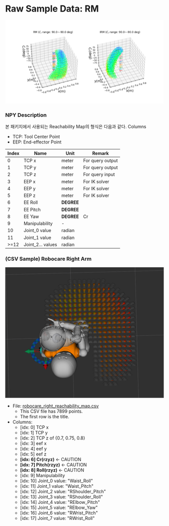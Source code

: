 # Raw Sample Data: RM

![rm_and_irm_3d](rm_and_irm_3d.png)

### NPY Description

본 패키지에서 사용되는 Reachability Map의 형식은 다음과 같다.
Columns

- TCP: Tool Center Point
- EEP: End-effector Point

| Index | Name              | Unit       | Remark           |
| ----- | ----------------- | ---------- | ---------------- |
| 0     | TCP x             | meter      | For query output |
| 1     | TCP y             | meter      | For query output |
| 2     | TCP z             | meter      | For query input  |
| 3     | EEP x             | meter      | For IK solver    |
| 4     | EEP y             | meter      | For IK solver    |
| 5     | EEP z             | meter      | For IK solver    |
| 6     | EE Roll           | **DEGREE** |                  |
| 7     | EE Pitch          | **DEGREE** |                  |
| 8     | EE Yaw            | **DEGREE** | Cr               |
| 9     | Manipulability    | -          |                  |
| 10    | Joint_0 value     | radian     |                  |
| 11    | Joint_1 value     | radian     |                  |
| >=12  | Joint_2... values | radian     |                  |

### (CSV Sample) Robocare Right Arm

![img](Screenshot%20from%202021-01-27%2010-50-54.png)

- File: [robocare_right_reachability_map.csv](robocare_right_reachability_map.csv)
  - This CSV file has 7899 points.
  - The first row is the title.
- Columns:
  - [idx: 0] TCP x
  - [idx: 1] TCP y
  - [idx: 2] TCP z of {0.7, 0.75, 0.8}
  - [idx: 3] eef x
  - [idx: 4] eef y
  - [idx: 5] eef z
  - **[idx: 6] Cr(rzyz)** ← CAUTION
  - **[idx: 7] Pitch(rzyz)** ← CAUTION
  - **[idx: 8] Roll(rzyz)** ← CAUTION
  - [idx: 9] Manipulability
  - [idx: 10] Joint_0 value: "Waist_Roll"
  - [idx: 11] Joint_1 value: "Waist_Pitch"
  - [idx: 12] Joint_2 value: "RShoulder_Pitch"
  - [idx: 13] Joint_3 value: "RShoulder_Roll"
  - [idx: 14] Joint_4 value: "RElbow_Pitch"
  - [idx: 15] Joint_5 value: "RElbow_Yaw"
  - [idx: 16] Joint_6 value: "RWrist_Pitch"
  - [idx: 17] Joint_7 value: "RWrist_Roll"

<!--
(2) Raw NPY file

원래는
[rad]**angle** = Cr (idx: 0)
[m] **X** (idx: 1)
[m] **Y** (idx: 2)
. **manipulability** (idx: 3) -->

<!-- - index
  - [0] [rad] yaw(Cr) -> gripper orientation (정수여야 filter칠 수 있음)
  - [1] [rad] pitch -> gripper orientation
  - [2] [rad] roll -> gripper orientation
  - [3] tcp x --(transformed)-> mobile base x
  - [4] tcp y --(transformed)-> mobile base y
  - [5] tcp z -> target object z
  - [6] manipulability -->
